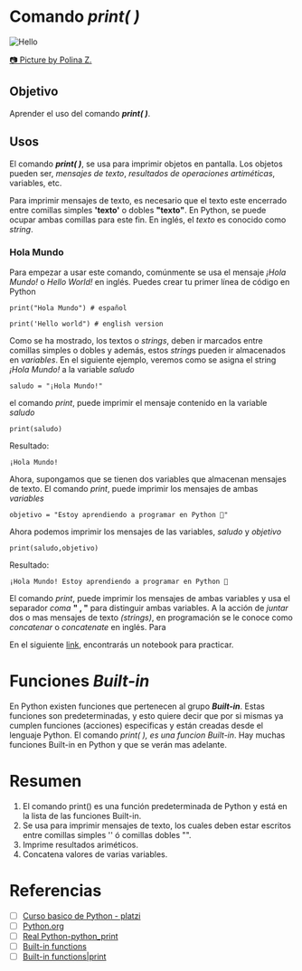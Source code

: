 # Comando ***print( )***
![Hello](https://images.pexels.com/photos/3747150/pexels-photo-3747150.jpeg?auto=compress&cs=tinysrgb&w=600&lazy=load)

[📷 Picture by Polina Z.](https://www.pexels.com/@polina-zimmerman/)

## Objetivo
Aprender el uso del comando ***print( )***.

## Usos
El comando ***print( )***, se usa para imprimir objetos en pantalla. Los objetos pueden ser, *mensajes de texto*, *resultados de operaciones artiméticas*, variables, etc.

Para imprimir mensajes de texto, es necesario que el texto este encerrado entre comillas simples **'texto'** o dobles **"texto"**. En Python, se puede ocupar ambas comillas para este fin. En inglés, el *texto* es conocido como *string*.

### Hola Mundo 
Para empezar a usar este comando, comúnmente se usa el mensaje *¡Hola Mundo!* o *Hello World!* en inglés. Puedes crear tu primer línea de código en Python
```
print("Hola Mundo") # español
```
```
print('Hello world") # english version
```

Como se ha mostrado, los textos o *strings*, deben ir marcados entre comillas simples o dobles y además, estos *string*s pueden ir almacenados en *variables*. En el siguiente ejemplo, veremos como se asigna el string *¡Hola Mundo!* a la variable *saludo*
```
saludo = "¡Hola Mundo!"
```
el comando *print*, puede imprimir el mensaje contenido en la variable *saludo*
```
print(saludo)
```
Resultado:
```
¡Hola Mundo!
```

Ahora, supongamos que se tienen dos variables que almacenan mensajes de texto. El comando *print*, puede imprimir los mensajes de ambas *variables*
```
objetivo = "Estoy aprendiendo a programar en Python 🐍"
```
Ahora podemos imprimir los mensajes de las variables, *saludo* y *objetivo* 
```
print(saludo,objetivo)
```
Resultado:
```
¡Hola Mundo! Estoy aprendiendo a programar en Python 🐍
```
El comando *print*, puede imprimir los mensajes de ambas variables y usa el separador *coma* **" , "** para distinguir ambas variables. A la acción de *juntar* dos o mas mensajes de texto *(strings)*, en programación se le conoce como *concatenar* o *concatenate* en inglés. Para


En el siguiente [link](https://colab.research.google.com/drive/1oInllSDvF5xxAhKwB5Ylrz4_JNcAUrxs?usp=sharing), encontrarás un notebook para practicar.



# Funciones *Built-in*
En Python existen funciones que pertenecen al grupo ***Built-in***. Estas funciones son predeterminadas, y esto quiere decir que por si mismas ya cumplen funciones (acciones) especificas y están creadas desde el lenguaje Python. El comando *print( ), es una funcion Built-in*. Hay muchas funciones Built-in en Python y que se verán mas adelante.

# Resumen
1. El comando print() es una función predeterminada de Python y está en la lista de las funciones Built-in.
2. Se usa para imprimir mensajes de texto, los cuales deben estar escritos entre comillas simples '' ó comillas dobles "".
3. Imprime resultados ariméticos.
4. Concatena valores de varias variables.

# Referencias
- [ ] [Curso basico de Python - platzi](https://platzi.com/cursos/python/)
- [ ] [Python.org](https://www.python.org/doc/essays/blurb/)
- [ ] [Real Python-python_print](https://realpython.com/python-print/)
- [ ] [Built-in functions](https://docs.python.org/3/library/functions.html)
- [ ] [Built-in functions|print](https://docs.python.org/3/library/functions.html#print)
